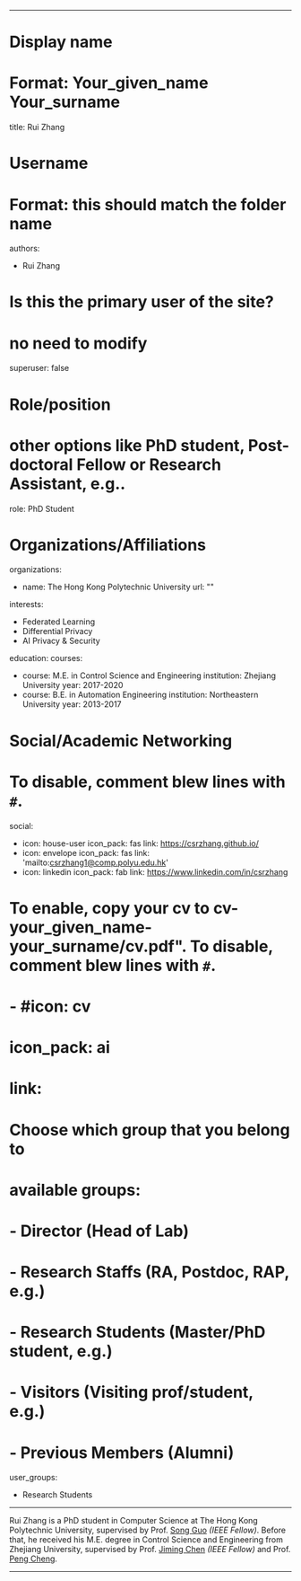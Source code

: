 
---
# Display name
# Format: Your_given_name Your_surname 
title: Rui Zhang

# Username
# Format: this should match the folder name
authors:
- Rui Zhang

# Is this the primary user of the site?
# no need to modify 
superuser: false

# Role/position
# other options like PhD student, Post-doctoral Fellow or Research Assistant, e.g..
role: PhD Student

# Organizations/Affiliations
organizations:
- name: The Hong Kong Polytechnic University
  url: ""

interests:
- Federated Learning
- Differential Privacy
- AI Privacy & Security

education:
  courses:
  - course: M.E. in Control Science and Engineering
    institution: Zhejiang University
    year: 2017-2020
  - course: B.E. in Automation Engineering
    institution: Northeastern University
    year: 2013-2017

# Social/Academic Networking
# To disable, comment blew lines with `#`.
social:
- icon: house-user
  icon_pack: fas
  link: https://csrzhang.github.io/
- icon: envelope
  icon_pack: fas
  link: 'mailto:csrzhang1@comp.polyu.edu.hk'
- icon: linkedin
  icon_pack: fab
  link: https://www.linkedin.com/in/csrzhang

# To enable, copy your cv to cv-your_given_name-your_surname/cv.pdf". To disable, comment blew lines with `#`.
# - #icon: cv
# icon_pack: ai
# link: 

# Choose which group that you belong to
#  available groups:
#  - Director (Head of Lab)
#  - Research Staffs (RA, Postdoc, RAP, e.g.)
#  - Research Students (Master/PhD student, e.g.)
#  - Visitors (Visiting prof/student, e.g.)
#  - Previous Members (Alumni)
user_groups:
- Research Students
---

Rui Zhang is a PhD student in Computer Science at The Hong Kong Polytechnic University, supervised by Prof. [Song Guo](https://www.comp.polyu.edu.hk/en-us/staffs/detail/4511) *(IEEE Fellow)*. Before that, he received his M.E. degree in Control Science and Engineering from Zhejiang University, supervised by Prof. [Jiming Chen](https://person.zju.edu.cn/en/jmchen) *(IEEE Fellow)* and Prof. [Peng Cheng](https://person.zju.edu.cn/en/cp).

---

